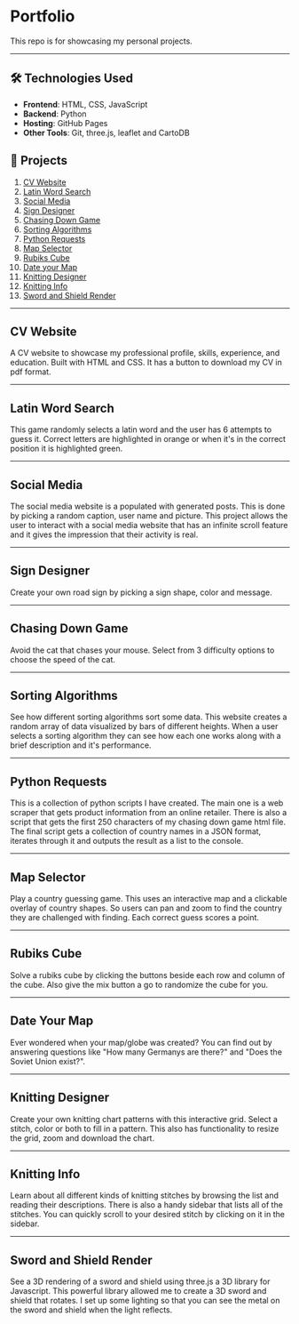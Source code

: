 # Portfolio

This repo is for showcasing my personal projects.

---

## 🛠️ Technologies Used

- **Frontend**: HTML, CSS, JavaScript
- **Backend**: Python
- **Hosting**: GitHub Pages
- **Other Tools**: Git, three.js, leaflet and CartoDB

## 📖 Projects

1. [CV Website](#cv-website)
2. [Latin Word Search](#latin-word-search)
3. [Social Media](#social-media)
4. [Sign Designer](#sign-designer)
5. [Chasing Down Game](#chasing-down-game)
6. [Sorting Algorithms](#sorting-algorithms)
7. [Python Requests](#python-requests)
8. [Map Selector](#map-selector)
9. [Rubiks Cube](#rubiks-cube)
10. [Date your Map](#date-your-map)
11. [Knitting Designer](#knitting-designer)
12. [Knitting Info](#knitting-info)
13. [Sword and Shield Render](#sword-and-shield-render)

---

## CV Website

A CV website to showcase my professional profile, skills, experience, and education. Built with HTML and CSS. It has a button to download my CV in pdf format.

---

## Latin Word Search

This game randomly selects a latin word and the user has 6 attempts to guess it. Correct letters are highlighted in orange or when it's in the correct position it is highlighted green.

---

## Social Media

The social media website is a populated with generated posts. This is done by picking a random caption, user name and picture. This project allows the user to interact with a social media website that has an infinite scroll feature and it gives the impression that their activity is real.

---

## Sign Designer

Create your own road sign by picking a sign shape, color and message.

---

## Chasing Down Game

Avoid the cat that chases your mouse. Select from 3 difficulty options to choose the speed of the cat.

---

## Sorting Algorithms

See how different sorting algorithms sort some data. This website creates a random array of data visualized by bars of different heights. When a user selects a sorting algorithm they can see how each one works along with a brief description and it's performance.

---

## Python Requests

This is a collection of python scripts I have created. The main one is a web scraper that gets product information from an online retailer. There is also a script that gets the first 250 characters of my chasing down game html file. The final script gets a collection of country names in a JSON format, iterates through it and outputs the result as a list to the console.

---

## Map Selector

Play a country guessing game. This uses an interactive map and a clickable overlay of country shapes. So users can pan and zoom to find the country they are challenged with finding. Each correct guess scores a point.

---

## Rubiks Cube

Solve a rubiks cube by clicking the buttons beside each row and column of the cube. Also give the mix button a go to randomize the cube for you.

---

## Date Your Map

Ever wondered when your map/globe was created? You can find out by answering questions like "How many Germanys are there?" and "Does the Soviet Union exist?".

---

## Knitting Designer

Create your own knitting chart patterns with this interactive grid. Select a stitch, color or both to fill in a pattern. This also has functionality to resize the grid, zoom and download the chart.

---

## Knitting Info

Learn about all different kinds of knitting stitches by browsing the list and reading their descriptions. There is also a handy sidebar that lists all of the stitches. You can quickly scroll to your desired stitch by clicking on it in the sidebar.

---

## Sword and Shield Render

See a 3D rendering of a sword and shield using three.js a 3D library for Javascript. This powerful library allowed me to create a 3D sword and shield that rotates. I set up some lighting so that you can see the metal on the sword and shield when the light reflects.
